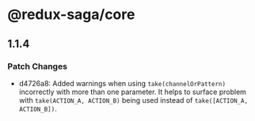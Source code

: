 # @redux-saga/core

## 1.1.4
### Patch Changes

- d4726a8: Added warnings when using `take(channelOrPattern)` incorrectly with more than one parameter. It helps to surface problem with `take(ACTION_A, ACTION_B)` being used instead of `take([ACTION_A, ACTION_B])`.
